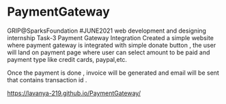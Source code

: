 # PaymentGateway
GRIP@SparksFoundation #JUNE2021 web development and designing internship 
Task-3 Payment Gateway Integration 
Created a simple website where payment gateway is integrated with simple donate button , the user will land on payment page where user can select amount to be paid and payment type like credit cards, paypal,etc.

Once the payment is done , invoice will be generated and  email will be sent that contains transaction id .

https://lavanya-219.github.io/PaymentGateway/
